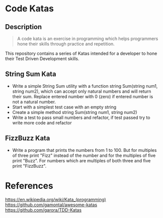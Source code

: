 # Code Katas

## Description

> A code kata is an exercise in programming which helps programmers hone their skills through practice and repetition.

This repository contains a series of Katas intended for a developer to hone their Test Driven Development skills.

## String Sum Kata

- Write a simple String Sum utility with a function string Sum(string num1, string num2), which can accept only natural numbers and will return their sum. Replace entered number with 0 (zero) if entered number is not a natural number.
- Start with a simplest test case with an empty string
- Create a simple method string Sum(string num1, string num2)
- Write a test to pass small numbers and refactor, if test passed
try to write more code and refactor

## FizzBuzz Kata

- Write a program that prints the numbers from 1 to 100. But for multiples of three print "Fizz"
instead of the number and for the multiples of five print "Buzz". For numbers which are multiples of both
three and five print "FizzBuzz".

# References

https://en.wikipedia.org/wiki/Kata_(programming)
https://github.com/gamontal/awesome-katas
https://github.com/garora/TDD-Katas
